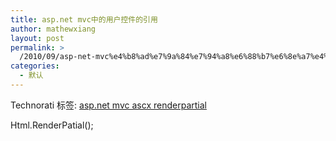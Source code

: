 ```yaml
---
title: asp.net mvc中的用户控件的引用
author: mathewxiang
layout: post
permalink: >
  /2010/09/asp-net-mvc%e4%b8%ad%e7%9a%84%e7%94%a8%e6%88%b7%e6%8e%a7%e4%bb%b6%e7%9a%84%e5%bc%95%e7%94%a8/
categories:
  - 默认
---
```

<div style="padding-bottom: 0px; margin: 0px; padding-left: 0px; padding-right: 0px; display: inline; float: none; padding-top: 0px" id="scid:0767317B-992E-4b12-91E0-4F059A8CECA8:2cc46f1b-548d-448b-8e07-38b0121219dc" class="wlWriterEditableSmartContent">
  Technorati 标签: <a href="http://technorati.com/tags/asp.net+mvc+ascx+renderpartial" rel="tag">asp.net mvc ascx renderpartial</a>
</div>

Html.RenderPatial();
